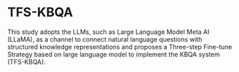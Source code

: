 # TFS-KBQA
This study adopts the LLMs, such as Large Language Model Meta AI (LLaMA), as a channel to connect natural language questions with structured knowledge representations and proposes a Three-step Fine-tune Strategy based on large language model to implement the KBQA system (TFS-KBQA). 
